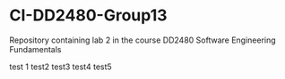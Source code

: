 # CI-DD2480-Group13
Repository containing lab 2 in the course DD2480 Software Engineering Fundamentals

test 1
test2
test3
test4
test5
